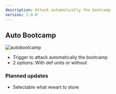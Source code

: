 ```yaml
---
description: Attack automatically the bootcamp
version: 1.0.0
---
```


## Auto Bootcamp

![autobootcamp](./images/autobootcamp.png 'autobootcamp')

-   Trigger to attack automatically the bootcamp
-   2 options: With def units or without

### Planned updates

-   Selectable what rewart to store
